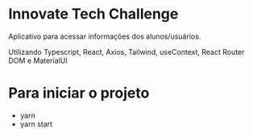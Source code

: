 # Innovate Tech Challenge

Aplicativo para acessar informações dos alunos/usuários.

Utilizando Typescript, React, Axios, Tailwind, useContext, React Router DOM e
MaterialUI

# Para iniciar o projeto

- yarn
- yarn start
